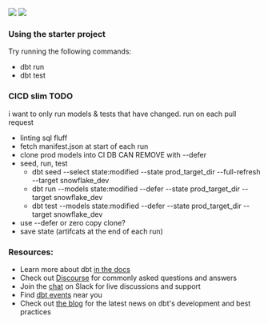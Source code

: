 ![](https://github.com/wisemuffin/dbt-tutorial-sf/workflows/Scheduled%20production%20run/badge.svg)
![](https://github.com/wisemuffin/dbt-tutorial-sf/workflows/Production%20deployment%20from%20main/badge.svg)

### Using the starter project

Try running the following commands:
- dbt run
- dbt test


### CICD slim TODO

i want to only run models & tests that have changed. 
run on each pull request

- linting sql fluff
- fetch manifest.json at start of each run
- clone prod models into CI DB CAN REMOVE with --defer
- seed, run, test
    - dbt seed --select state:modified --state prod_target_dir --full-refresh --target snowflake_dev
    - dbt run --models state:modified --defer --state prod_target_dir --target snowflake_dev
    - dbt test --models state:modified --defer --state prod_target_dir --target snowflake_dev
- use --defer or zero copy clone?
- save state (artifcats at the end of each run)

### Resources:
- Learn more about dbt [in the docs](https://docs.getdbt.com/docs/introduction)
- Check out [Discourse](https://discourse.getdbt.com/) for commonly asked questions and answers
- Join the [chat](http://slack.getdbt.com/) on Slack for live discussions and support
- Find [dbt events](https://events.getdbt.com) near you
- Check out [the blog](https://blog.getdbt.com/) for the latest news on dbt's development and best practices
